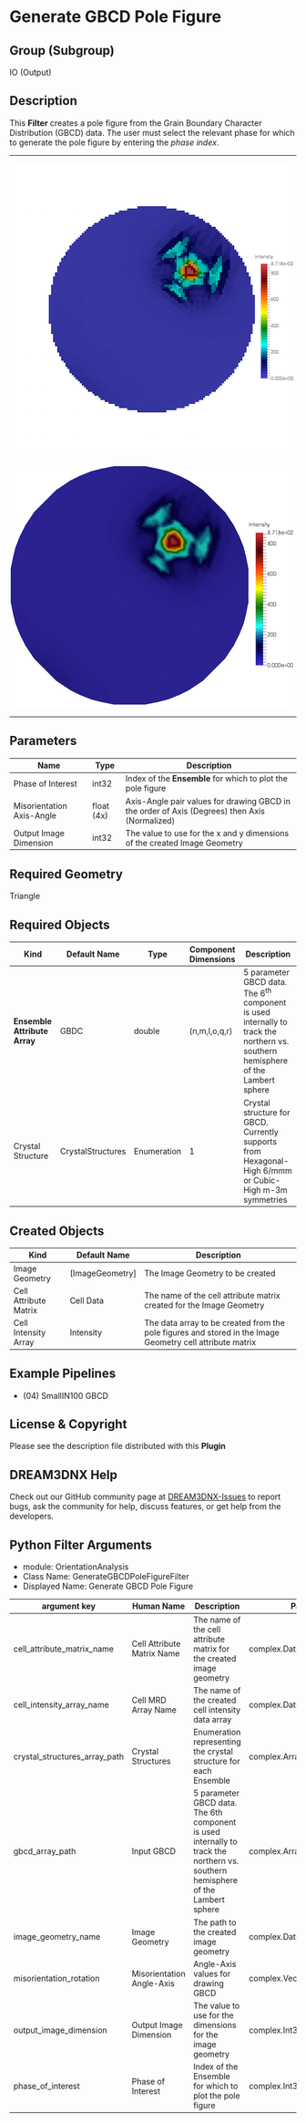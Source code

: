 # Generate GBCD Pole Figure 


## Group (Subgroup) ##

IO (Output)

## Description ##

This **Filter** creates a pole figure from the Grain Boundary Character Distribution (GBCD) data. The user must select the relevant phase for which to generate the pole figure by entering the *phase index*.

-----

![Regular Grid Visualization of the Small IN100 GBCD results](Images/Small_IN00_GBCD_RegularGrid.png)

![Using ParaView's Threshold filter + Cells to Points + Delaunay2D Filters](Images/Small_IN100_GBCD_Delaunay2D.png)

-----

## Parameters ##

| Name | Type | Description |
|------|------|-------------|
| Phase of Interest | int32 | Index of the **Ensemble** for which to plot the pole figure |
| Misorientation Axis-Angle | float (4x) | Axis-Angle pair values for drawing GBCD  in the order of Axis (Degrees) then Axis (Normalized)|
| Output Image Dimension | int32 | The value to use for the x and y dimensions of the created Image Geometry |

## Required Geometry ##

Triangle

## Required Objects ##

| Kind | Default Name | Type | Component Dimensions | Description |
|------|--------------|------|----------------------|-------------|
| **Ensemble Attribute Array** | GBDC | double | (n,m,l,o,q,r) | 5 parameter GBCD data. The 6<sup>th</sup> component is used internally to track the northern vs. southern hemisphere of the Lambert sphere |
| Crystal Structure | CrystalStructures | Enumeration | 1 | Crystal structure for GBCD. Currently supports from Hexagonal-High 6/mmm or Cubic-High m-3m symmetries |

## Created Objects ##

| Kind | Default Name | Description |
|------|--------------|-------------|
| Image Geometry | [ImageGeometry] | The Image Geometry to be created |
| Cell Attribute Matrix | Cell Data | The name of the cell attribute matrix created for the Image Geometry |
| Cell Intensity Array | Intensity | The data array to be created from the pole figures and stored in the Image Geometry cell attribute matrix |

## Example Pipelines ##

+ (04) SmallIN100 GBCD

## License & Copyright ##

Please see the description file distributed with this **Plugin**

## DREAM3DNX Help

Check out our GitHub community page at [DREAM3DNX-Issues](https://github.com/BlueQuartzSoftware/DREAM3DNX-Issues) to report bugs, ask the community for help, discuss features, or get help from the developers.

## Python Filter Arguments

+ module: OrientationAnalysis
+ Class Name: GenerateGBCDPoleFigureFilter
+ Displayed Name: Generate GBCD Pole Figure

| argument key | Human Name | Description | Parameter Type |
|--------------|------------|-------------|----------------|
| cell_attribute_matrix_name | Cell Attribute Matrix Name | The name of the cell attribute matrix for the created image geometry | complex.DataObjectNameParameter |
| cell_intensity_array_name | Cell MRD Array Name | The name of the created cell intensity data array | complex.DataObjectNameParameter |
| crystal_structures_array_path | Crystal Structures | Enumeration representing the crystal structure for each Ensemble | complex.ArraySelectionParameter |
| gbcd_array_path | Input GBCD | 5 parameter GBCD data. The 6th component is used internally to track the northern vs. southern hemisphere of the Lambert sphere | complex.ArraySelectionParameter |
| image_geometry_name | Image Geometry | The path to the created image geometry | complex.DataGroupCreationParameter |
| misorientation_rotation | Misorientation Angle-Axis | Angle-Axis values for drawing GBCD | complex.VectorFloat32Parameter |
| output_image_dimension | Output Image Dimension | The value to use for the dimensions for the image geometry | complex.Int32Parameter |
| phase_of_interest | Phase of Interest | Index of the Ensemble for which to plot the pole figure | complex.Int32Parameter |

